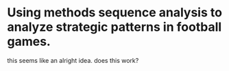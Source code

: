 # Using methods sequence analysis to analyze strategic patterns in football games.

this seems like an alright idea.
does this work?
